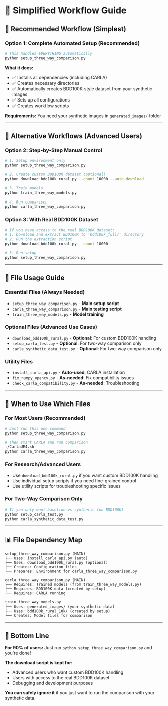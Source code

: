 # 🚀 Simplified Workflow Guide

## 🎯 **Recommended Workflow (Simplest)**

### **Option 1: Complete Automated Setup (Recommended)**
```bash
# This handles EVERYTHING automatically
python setup_three_way_comparison.py
```

**What it does:**
- ✅ Installs all dependencies (including CARLA)
- ✅ Creates necessary directories
- ✅ Automatically creates BDD100K-style dataset from your synthetic images
- ✅ Sets up all configurations
- ✅ Creates workflow scripts

**Requirements:** You need your synthetic images in `generated_images/` folder

---

## 🔧 **Alternative Workflows (Advanced Users)**

### **Option 2: Step-by-Step Manual Control**
```bash
# 1. Setup environment only
python setup_three_way_comparison.py

# 2. Create custom BDD100K dataset (optional)
python download_bdd100k_rural.py --count 10000 --auto-download

# 3. Train models
python train_three_way_models.py

# 4. Run comparison
python carla_three_way_comparison.py
```

### **Option 3: With Real BDD100K Dataset**
```bash
# If you have access to the real BDD100K dataset:
# 1. Download and extract BDD100K to 'bdd100k_full/' directory
# 2. Run the extraction script
python download_bdd100k_rural.py --count 10000

# 3. Run setup
python setup_three_way_comparison.py
```

---

## 📁 **File Usage Guide**

### **Essential Files (Always Needed)**
- `setup_three_way_comparison.py` - **Main setup script**
- `carla_three_way_comparison.py` - **Main testing script**
- `train_three_way_models.py` - **Model training**

### **Optional Files (Advanced Use Cases)**
- `download_bdd100k_rural.py` - **Optional**: For custom BDD100K handling
- `setup_carla_test.py` - **Optional**: For two-way comparison only
- `carla_synthetic_data_test.py` - **Optional**: For two-way comparison only

### **Utility Files**
- `install_carla_api.py` - **Auto-used**: CARLA installation
- `fix_numpy_opencv.py` - **As-needed**: Fix compatibility issues
- `check_carla_compatibility.py` - **As-needed**: Troubleshooting

---

## 🤔 **When to Use Which Files**

### **For Most Users (Recommended)**
```bash
# Just run this one command
python setup_three_way_comparison.py

# Then start CARLA and run comparison
./CarlaUE4.sh
python carla_three_way_comparison.py
```

### **For Research/Advanced Users**
- Use `download_bdd100k_rural.py` if you want custom BDD100K handling
- Use individual setup scripts if you need fine-grained control
- Use utility scripts for troubleshooting specific issues

### **For Two-Way Comparison Only**
```bash
# If you only want baseline vs synthetic (no BDD100K)
python setup_carla_test.py
python carla_synthetic_data_test.py
```

---

## 📊 **File Dependency Map**

```
setup_three_way_comparison.py (MAIN)
├── Uses: install_carla_api.py (auto)
├── Uses: download_bdd100k_rural.py (optional)
├── Creates: Configuration files
└── Prepares: Environment for carla_three_way_comparison.py

carla_three_way_comparison.py (MAIN)
├── Requires: Trained models (from train_three_way_models.py)
├── Requires: BDD100K data (created by setup)
└── Requires: CARLA running

train_three_way_models.py
├── Uses: generated_images/ (your synthetic data)
├── Uses: bdd100k_rural_10k/ (created by setup)
└── Creates: Model files for comparison
```

---

## 🎯 **Bottom Line**

**For 90% of users:** Just run `python setup_three_way_comparison.py` and you're done!

**The download script is kept for:**
- Advanced users who want custom BDD100K handling
- Users with access to the real BDD100K dataset
- Debugging and development purposes

**You can safely ignore it** if you just want to run the comparison with your synthetic data.